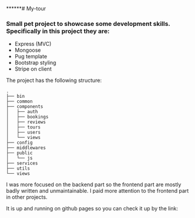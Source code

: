 ******# My-tour

### Small pet project to showcase some development skills. Specifically in this project they are:

- Express (MVC)
- Mongoose
- Pug template
- Bootstrap styling
- Stripe on client

The project has the following structure:
```shell
.
├── bin
├── common
├── components
│   ├── auth
│   ├── bookings
│   ├── reviews
│   ├── tours
│   ├── users
│   └── views
├── config
├── middlewares
├── public
│   └── js
├── services
├── utils
└── views
```

I was more focused on the backend part so the frontend part are mostly badly written and unmaintainable. I paid more attention to the frontend part in other projects.

It is up and running on github pages so you can check it up by the link: 
